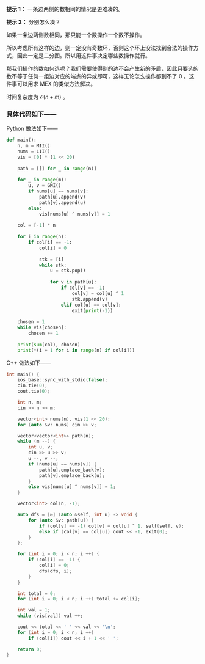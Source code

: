 **提示 1：** 一条边两侧的数相同的情况是更难凑的。

**提示 2：** 分别怎么凑？

如果一条边两侧数相同，那只能一个数操作一个数不操作。

所以考虑所有这样的边，则一定没有奇数环，否则这个环上没法找到合法的操作方式，因此一定是二分图。所以用这件事决定哪些数操作就行。

那我们操作的数如何选呢？我们需要使得别的边不会产生新的矛盾，因此只要选的数不等于任何一组边对应的端点的异或即可，这样无论怎么操作都到不了 $0$ 。这件事可以用求 MEX 的类似方法解决。

时间复杂度为 $\mathcal{O}(n+m)$ 。

### 具体代码如下——

Python 做法如下——

```Python []
def main():
    n, m = MII()
    nums = LII()
    vis = [0] * (1 << 20)
    
    path = [[] for _ in range(n)]
    
    for _ in range(m):
        u, v = GMI()
        if nums[u] == nums[v]:
            path[u].append(v)
            path[v].append(u)
        else:
            vis[nums[u] ^ nums[v]] = 1
    
    col = [-1] * n
    
    for i in range(n):
        if col[i] == -1:
            col[i] = 0
            
            stk = [i]
            while stk:
                u = stk.pop()
                
                for v in path[u]:
                    if col[v] == -1:
                        col[v] = col[u] ^ 1
                        stk.append(v)
                    elif col[u] == col[v]:
                        exit(print(-1))
    
    chosen = 1
    while vis[chosen]:
        chosen += 1
    
    print(sum(col), chosen)
    print(*(i + 1 for i in range(n) if col[i]))
```

C++ 做法如下——

```cpp []
int main() {
	ios_base::sync_with_stdio(false);
	cin.tie(0);
	cout.tie(0);

	int n, m;
	cin >> n >> m;

	vector<int> nums(n), vis(1 << 20);
	for (auto &v: nums) cin >> v;

	vector<vector<int>> path(n);
	while (m --) {
		int u, v;
		cin >> u >> v;
		u --, v --;
		if (nums[u] == nums[v]) {
			path[u].emplace_back(v);
			path[v].emplace_back(u);
		}
		else vis[nums[u] ^ nums[v]] = 1;
	}

	vector<int> col(n, -1);

	auto dfs = [&] (auto &self, int u) -> void {
		for (auto &v: path[u]) {
			if (col[v] == -1) col[v] = col[u] ^ 1, self(self, v);
			else if (col[v] == col[u]) cout << -1, exit(0);
		}
	};

	for (int i = 0; i < n; i ++) {
		if (col[i] == -1) {
			col[i] = 0;
			dfs(dfs, i);
		}
	}

	int total = 0;
	for (int i = 0; i < n; i ++) total += col[i];

	int val = 1;
	while (vis[val]) val ++;

	cout << total << ' ' << val << '\n';
	for (int i = 0; i < n; i ++)
		if (col[i]) cout << i + 1 << ' ';

	return 0;
}
```